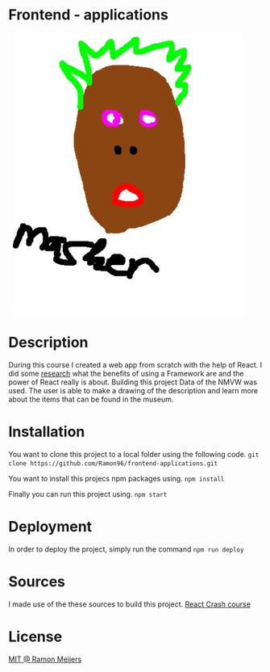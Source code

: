 # Frontend - applications
![alt text](https://github.com/Ramon96/frontend-applications/blob/master/documentation/img/mask.jpg?raw=true "Sister's artwork")

# Description
During this course I created a web app from scratch with the help of React. I did some [research](https://github.com/Ramon96/frontend-applications/wiki) what the benefits of using a Framework are and the power of React really is about. Building this project Data of the NMVW was used. The user is able to make a drawing of the description and learn more about the items that can be found in the museum.

# Installation
You want to clone this project to a local folder using the following code. 
`git clone https://github.com/Ramon96/frontend-applications.git`

You want to install this projecs npm packages using.
`npm install` 

Finally you can run this project using.
`npm start`

# Deployment
In order to deploy the project, simply run the  command `npm run deploy`

# Sources
I made use of the these sources to build this project.
[React Crash course](https://www.youtube.com/watch?v=sBws8MSXN7A)

# License
[MIT @ Ramon Meijers](https://github.com/Ramon96/frontend-applications/blob/master/LICENSE)
